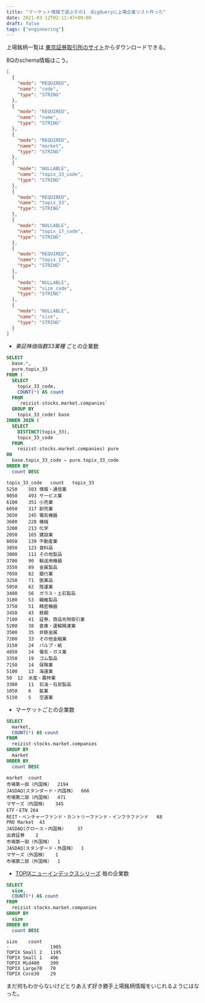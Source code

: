 ```yaml
---
title: "マーケット情報で遊ぶその1 -BigQueryに上場企業リスト作った"
date: 2021-03-12T02:11:47+09:00
draft: false
tags: ["engineering"]
---
```


上場銘柄一覧は [東京証券取引所のサイト](https://www.jpx.co.jp/markets/statistics-equities/misc/01.html)からダウンロードできる。

<!--more-->

BQのschema情報はこう。

```json
[
  {
    "mode": "REQUIRED",
    "name": "code",
    "type": "STRING"
  },
  {
    "mode": "REQUIRED",
    "name": "name",
    "type": "STRING"
  },
  {
    "mode": "REQUIRED",
    "name": "market",
    "type": "STRING"
  },
  {
    "mode": "NULLABLE",
    "name": "topix_33_code",
    "type": "STRING"
  },
  {
    "mode": "REQUIRED",
    "name": "topix_33",
    "type": "STRING"
  },
  {
    "mode": "NULLABLE",
    "name": "topix_17_code",
    "type": "STRING"
  },
  {
    "mode": "REQUIRED",
    "name": "topix_17",
    "type": "STRING"
  },
  {
    "mode": "NULLABLE",
    "name": "size_code",
    "type": "STRING"
  },
  {
    "mode": "NULLABLE",
    "name": "size",
    "type": "STRING"
  }
]
```

* *東証株価指数33業種* ごとの企業数

```sql
SELECT
  base.*,
  pure.topix_33
FROM (
  SELECT
    topix_33_code,
    COUNT(*) AS count
  FROM
    `reizist-stocks.market.companies`
  GROUP BY
    topix_33_code) base
INNER JOIN (
  SELECT
    DISTINCT(topix_33),
    topix_33_code
  FROM
    reizist-stocks.market.companies) pure
ON
  base.topix_33_code = pure.topix_33_code
ORDER BY
  count DESC
```

```
topix_33_code	count	topix_33
5250	503	情報・通信業
9050	493	サービス業
6100	351	小売業
6050	317	卸売業
3650	245	電気機器
3600	228	機械
3200	213	化学
2050	165	建設業
8050	139	不動産業
3050	123	食料品
3800	111	その他製品
3700	90	輸送用機器
3550	89	金属製品
7050	82	銀行業
3250	71	医薬品
5050	62	陸運業
3400	56	ガラス・土石製品
3100	53	繊維製品
3750	51	精密機器
3450	43	鉄鋼
7100	41	証券、商品先物取引業
5200	38	倉庫・運輸関連業
3500	35	非鉄金属
7200	33	その他金融業
3150	24	パルプ・紙
4050	24	電気・ガス業
3350	19	ゴム製品
7150	14	保険業
5100	13	海運業
50	12	水産・農林業
3300	11	石油・石炭製品
1050	6	鉱業
5150	5	空運業
```

* マーケットごとの企業数

```sql
SELECT
  market,
  COUNT(*) AS count
FROM
  reizist-stocks.market.companies
GROUP BY
  market
ORDER BY
  count DESC
```

```
market	count
市場第一部（内国株）	2194
JASDAQ(スタンダード・内国株）	666
市場第二部（内国株）	471
マザーズ（内国株）	345
ETF・ETN	264
REIT・ベンチャーファンド・カントリーファンド・インフラファンド	68
PRO Market	43
JASDAQ(グロース・内国株）	37
出資証券	2
市場第一部（外国株）	1
JASDAQ(スタンダード・外国株）	1
マザーズ（外国株）	1
市場第二部（外国株）	1
```

* [TOPIXニューインデックスシリーズ](https://www.jpx.co.jp/markets/indices/line-up/files/fac_12_size.pdf) 毎の企業数

```sql
SELECT
  size,
  COUNT(*) AS count
FROM
  reizist-stocks.market.companies
GROUP BY
  size
ORDER BY
  count DESC
```

```
size	count
-	            1905
TOPIX Small 2	1195
TOPIX Small 1	496
TOPIX Mid400	399
TOPIX Large70	70
TOPIX Core30	29
```

まだ何もわからないけどとりあえず好き勝手上場銘柄情報をいじれるようにはなった。



